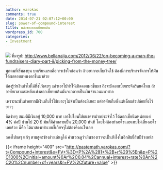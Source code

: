 ```yaml
---
author: varokas
comments: true
date: 2014-07-21 02:07:12+00:00
slug: power-of-compound-interest
title: พลังของดอกเบี้ยทบต้น
wordpress_id: 700
categories:
- Investment
---
```


![](http://www.bellanaija.com/wp-content/uploads/2012/06/Fundraising.jpg) ที่มารูป: http://www.bellanaija.com/2012/06/22/on-becoming-a-man-the-fundraisers-diary-part-ii/picking-from-the-money-tree/

ทุกคนที่เริ่มลงทุน บทเรียนแรกคือการเข้าใจก่อนว่า ถ้าอยากจะเก็บเงินใช้ ต้องมีการบริหารจัดการให้มันได้ผลตอบแทนงอกขึ้นมาด้วย
<!--more-->
ต้องรู้ว่าเงินถ้าไม่ได้ทิ้งไว้เฉยๆ แล้วเอาไปทำให้เกิดดอกผลขึ้นมา ถึงจะมีดอกเบี้ยกระจิดริดแค่ไหน ถ้าอาศัยเวลาและพลังแห่งดอกเบี้ยทบต้นมันจะกลายเป็นเงินจำนวนมหาศาล

เพราะฉะนั้นถ้าอยากมีเงินเก็บไว้ใช้เยอะๆไม่จำเป็นต้องมีเยอะ แต่อาศัยเก็บตั้งแต่เด็กแล้วปล่อยทิ้งไว้ยาวๆ

คิดง่ายๆ สมมติมีเงินอยู่ 10,000 บาท เอาไปโยนใส่ธนาคารฝากประจำไว้ ได้ดอกเบี้ยนิดหน่อยแค่ 4% ต่อปี ผ่านไป 20 ปี มันก็มีค่ากลายเป็น 20,000 ทันที โดยไม่ต้องทำอะไรและแทบไม่เสี่ยงอะไรเลยด้วย นี่คือ ได้มาสองเท่าแบบขี้เกียจๆไม่ต้องคิดอะไรเลย

ลองไปกดๆ แก้ๆ ตามสูตรข้างล่างเล่นดูได้ คำนวณดูว่าเงินของเราจะเป็นยังไงในอีกสิบยี่สิบปีข้างหน้า

{{< iframe height="400" src="http://pastemath.varokas.com/?t=Compound+Interest&e=FV+%3D+P%2A%281+%2B+r%29%5En&p=P%2C1000%2Cinitial+amount%0Ar%2C0.04%2Cannual+interest+rate%0An%2C20%2Cnumber+of+years&r=FV%2Cfuture+value" >}}
